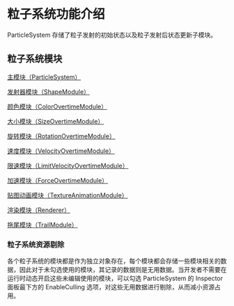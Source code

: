 # 粒子系统功能介绍

ParticleSystem 存储了粒子发射的初始状态以及粒子发射后状态更新子模块。

## 粒子系统模块

[主模块（ParticleSystem）](main-module.md)

[发射器模块（ShapeModule）](emitter.md)

[颜色模块（ColorOvertimeModule）](color-module.md)

[大小模块（SizeOvertimeModule）](size-module.md)

[旋转模块（RotationOvertimeModule）](rotation-module.md)

[速度模块（VelocityOvertimeModule）](velocity-module.md)

[限速模块（LimitVelocityOvertimeModule）](limit-velocity-module.md)

[加速模块（ForceOvertimeModule）](force-module.md)

[贴图动画模块（TextureAnimationModule）](texture-animation-module.md)

[渲染模块（Renderer）](renderer.md)

[拖尾模块（TrailModule）](trail-module.md)

### 粒子系统资源剔除

各个粒子系统的模块都是作为独立对象存在，每个模块都会存储一些模块相关的数据，因此对于未勾选使用的模块，其记录的数据则是无用数据。当开发者不需要在运行时动态开启这些未编辑使用的模块，可以勾选 ParticleSystem 的 Inspector 面板最下方的 EnableCulling 选项，对这些无用数据进行剔除，从而减小资源占用。
